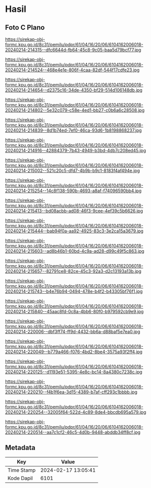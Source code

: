 # Hasil

## Foto C Plano

https://sirekap-obj-formc.kpu.go.id/8c31/pemilu/pdpr/61/04/16/20/06/6104162006018-20240214-214315--dfc6644d-fb64-45c8-9c05-baa5d79bcf77.jpg

https://sirekap-obj-formc.kpu.go.id/8c31/pemilu/pdpr/61/04/16/20/06/6104162006018-20240214-214524--468e4e1e-806f-4caa-82df-544f17cdfe23.jpg

https://sirekap-obj-formc.kpu.go.id/8c31/pemilu/pdpr/61/04/16/20/06/6104162006018-20240214-214654--d2375c16-34de-4350-bf29-514d106148db.jpg

https://sirekap-obj-formc.kpu.go.id/8c31/pemilu/pdpr/61/04/16/20/06/6104162006018-20240214-214802--5e32c079-c58e-4ed1-bb27-c0b6a6c28508.jpg

https://sirekap-obj-formc.kpu.go.id/8c31/pemilu/pdpr/61/04/16/20/06/6104162006018-20240214-214839--8d1b74ed-7ef0-46ca-93d6-1b8198868237.jpg

https://sirekap-obj-formc.kpu.go.id/8c31/pemilu/pdpr/61/04/16/20/06/6104162006018-20240214-214916--42884379-7b43-4949-b3bd-4db7c208ed45.jpg

https://sirekap-obj-formc.kpu.go.id/8c31/pemilu/pdpr/61/04/16/20/06/6104162006018-20240214-215002--521c20c5-dfd7-4b9b-b9c1-8183f4af494e.jpg

https://sirekap-obj-formc.kpu.go.id/8c31/pemilu/pdpr/61/04/16/20/06/6104162006018-20240214-215254--14c8f138-590b-4693-a8af-f74096590bb4.jpg

https://sirekap-obj-formc.kpu.go.id/8c31/pemilu/pdpr/61/04/16/20/06/6104162006018-20240214-215413--bd08acbb-ad08-46f3-9cee-4ef39c5b6626.jpg

https://sirekap-obj-formc.kpu.go.id/8c31/pemilu/pdpr/61/04/16/20/06/6104162006018-20240214-215444--bab94f0a-aa92-4925-83c3-3e2ca15a3679.jpg

https://sirekap-obj-formc.kpu.go.id/8c31/pemilu/pdpr/61/04/16/20/06/6104162006018-20240214-215603--ad8b46b1-60bd-4c9a-ad28-d99c49f5c863.jpg

https://sirekap-obj-formc.kpu.go.id/8c31/pemilu/pdpr/61/04/16/20/06/6104162006018-20240214-215657--82791ce8-82ce-45c3-92a3-d2c13193a13b.jpg

https://sirekap-obj-formc.kpu.go.id/8c31/pemilu/pdpr/61/04/16/20/06/6104162006018-20240214-215743--b4e76b94-0494-478e-b4f2-b43305bf76f1.jpg

https://sirekap-obj-formc.kpu.go.id/8c31/pemilu/pdpr/61/04/16/20/06/6104162006018-20240214-215840--45aac8fd-0c8a-4bb6-80f0-b979592cb9e9.jpg

https://sirekap-obj-formc.kpu.go.id/8c31/pemilu/pdpr/61/04/16/20/06/6104162006018-20240214-220006--dbf3ff74-ff9d-4432-bb6a-d88baf5e7ea0.jpg

https://sirekap-obj-formc.kpu.go.id/8c31/pemilu/pdpr/61/04/16/20/06/6104162006018-20240214-220049--b779a466-f076-4bd2-8be4-3575a93f2ff4.jpg

https://sirekap-obj-formc.kpu.go.id/8c31/pemilu/pdpr/61/04/16/20/06/6104162006018-20240214-220125--d1193e51-5395-4e8c-bc14-8a4380c7238c.jpg

https://sirekap-obj-formc.kpu.go.id/8c31/pemilu/pdpr/61/04/16/20/06/6104162006018-20240214-220210--f4b1f6ea-3d15-4389-b7af-cff293c1bbbb.jpg

https://sirekap-obj-formc.kpu.go.id/8c31/pemilu/pdpr/61/04/16/20/06/6104162006018-20240214-220254--32005f64-522d-4c89-8de4-bbcdb695a579.jpg

https://sirekap-obj-formc.kpu.go.id/8c31/pemilu/pdpr/61/04/16/20/06/6104162006018-20240214-220514--aa7c1cf2-46c5-4d0b-9448-abddb34ff8cf.jpg


## Metadata

| Key        | Value               |
| ---------- | ------------------- |
| Time Stamp | 2024-02-17 13:05:41 |
| Kode Dapil | 6101                |



